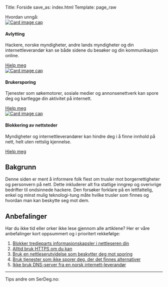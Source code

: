 Title: Forside
save_as: index.html
Template: page_raw

<div class="row">
    <div class="col-xs-12 h1 text-xs-center">
        Hvordan unngå:
    </div>
    <div class="card-deck-wrapper">
        <div class="card-deck">
            <div class="card">
              <a href="{filename}/pages/trusler/trafikkavlytting.md">
                <img class="card-img-top img-fluid" src="{filename}/images/avlytting.jpg" alt="Card image cap">
              </a>
              <div class="card-block">
                <h4 class="card-title">Avlytting</h4>
                <p class="card-text">Hackere, norske myndigheter, andre lands myndigheter og din internettleverandør kan se både sidene du besøker og din kommunikasjon online.</p>
                <a href="{filename}/pages/trusler/trafikkavlytting.md" class="btn btn-primary">Hjelp meg</a>
              </div>
            </div>
            <div class="card">
              <a href="{filename}/pages/trusler/brukersporing.md">
                <img class="card-img-top img-fluid" src="{filename}/images/brukersporing.jpg" alt="Card image cap">
              </a>
              <div class="card-block">
                <h4 class="card-title">Brukersporing</h4>
                <p class="card-text">Tjenester som søkemotorer, sosiale medier og annonsenettverk kan spore deg og kartlegge din aktivitet på internett.</p>
                <a href="{filename}/pages/trusler/brukersporing.md" class="btn btn-primary">Hjelp meg</a>
              </div>
            </div>
            <div class="card">
              <a href="{filename}/pages/trusler/blokkering-av-nettsteder.md">
                <img class="card-img-top img-fluid" src="{filename}/images/blokkering.jpg" alt="Card image cap">
              </a>
              <div class="card-block">
                <h4 class="card-title">Blokkering av nettsteder</h4>
                <p class="card-text">Myndigheter og internettleverandører kan hindre deg i å finne innhold på nett, helt uten rettslig kjennelse.</p>
                <a href="{filename}/pages/trusler/blokkering-av-nettsteder.md" class="btn btn-primary">Hjelp meg</a>
              </div>
            </div>
        </div>
    </div>
</div>
<div class="row">
    <div class="col-md-6">
        <h2>Bakgrunn</h2>
        <p>Denne siden er ment å informere folk flest om trusler mot borgerrettigheter og personvern på nett. Dette inkluderer alt fra statlige inngrep og overivrige bedrifter til ondsinnede hackere. Den forsøker forklare på en lettfattelig, enkel og minst mulig teknologi-tung måte hvilke trusler som finnes og hvordan man kan beskytte seg mot&nbsp;dem.</p>
    </div>
    <div class="col-md-6">
        <h2>Anbefalinger</h2>
        <p>Har du ikke tid eller orker ikke lese gjennom alle artiklene? Her er våre anbefalinger kort oppsummert og i prioritert&nbsp;rekkefølge:</p>
        <ol>
        <li><a href="http://serdeg.no/tiltak/informasjonskapselinnstillinger/">Blokker tredjeparts informasjonskapsler i nettleseren&nbsp;din</a></li>
        <li><a href="http://serdeg.no/tiltak/https/">Alltid bruk <span class="caps">HTTPS</span> om du&nbsp;kan</a></li>
        <li><a href="http://serdeg.no/tiltak/nettleserutvidelser/">Bruk en nettleserutvidelse som beskytter deg mot&nbsp;sporing</a></li>
        <li><a href="http://serdeg.no/tiltak/tjenester-som-ikke-sporer-deg/">Bruk tjenester som ikke sporer deg, der det finnes&nbsp;alternativer</a></li>
        <li><a href="http://serdeg.no/tiltak/dns/">Ikke bruk <span class="caps">DNS</span>-server fra en norsk&nbsp;internett-leverandør</a></li>
        </ol>
    </div>
    <hr />
    <div class="col-xs-6 offset-xs-3">
    <p>Tips andre om SerDeg.no: <div class="shariff" data-lang="no" data-services="[&quot;facebook&quot;,&quot;twitter&quot;,&quot;mail&quot;]"></div></p>
    </div>
</div>